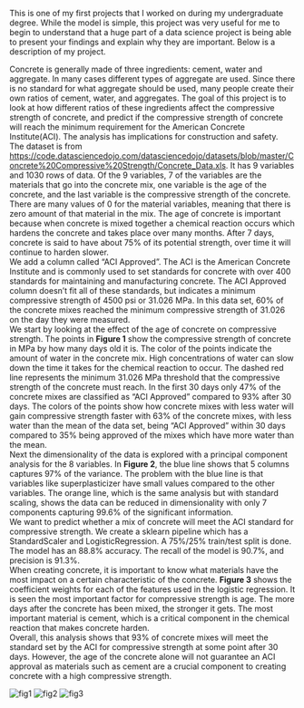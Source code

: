 This is one of my first projects that I worked on during my undergraduate degree. While the model is simple, this project was very useful for me to begin to understand that a huge part of a data science project is being able to present your findings and explain why they are important. Below is a description of my project.


Concrete is generally made of three ingredients: cement, water and aggregate. In many cases different types of aggregate are used. Since there is no standard for what aggregate should be used, many people create their own ratios of cement, water, and aggregates. The goal of this project is to look at how different ratios of these ingredients affect the compressive strength of concrete, and predict if the compressive strength of concrete will reach the minimum requirement for the American Concrete Institute(ACI). The analysis has implications for construction and safety. <br />
	The dataset is from  https://code.datasciencedojo.com/datasciencedojo/datasets/blob/master/Concrete%20Compressive%20Strength/Concrete_Data.xls. It has 9 variables and 1030 rows of data. Of the 9 variables, 7 of the variables are the materials that go into the concrete mix, one variable is the age of the concrete, and the last variable is the compressive strength of the concrete. There are many values of 0 for the material variables, meaning that there is zero amount of that material in the mix. The age of concrete is important because when concrete is mixed together a chemical reaction occurs which hardens the concrete and takes place over many months. After 7 days, concrete is said to have about 75% of its potential strength, over time it will continue to harden slower.<br />
	We add a column called “ACI Approved”. The ACI is the American Concrete Institute and is commonly used to set standards for concrete with over 400 standards for maintaining and manufacturing concrete. The ACI Approved column doesn’t fit all of these standards, but indicates a minimum compressive strength of 4500 psi or 31.026 MPa. In this data set, 60% of the concrete mixes reached the minimum compressive strength of 31.026 on the day they were measured. <br />
	We start by looking at the effect of the age of concrete on compressive strength. The points in **Figure 1** show the compressive strength of concrete in MPa by how many days old it is. The color of the points indicate the amount of water in the concrete mix. High concentrations of water can slow down the time it takes for the chemical reaction to occur. The dashed red line represents the minimum 31.026 MPa threshold that the compressive strength of the concrete must reach. In the first 30 days only 47% of the concrete mixes are classified as “ACI Approved” compared to 93% after 30 days. The colors of the points show how concrete mixes with less water will gain compressive strength faster with 63% of the concrete mixes, with less water than the mean of the data set, being “ACI Approved” within 30 days compared to 35% being approved of the mixes which have more water than the mean. <br />
	Next the dimensionality of the data is explored with a principal component analysis for the 8 variables. In **Figure 2**, the blue line shows that 5 columns captures 97% of the variance. The problem with the blue line is that variables like superplasticizer have small values compared to the other variables. The orange line, which is the same analysis but with standard scaling, shows the data can be reduced in dimensionality with only 7 components capturing 99.6% of the significant information.<br />
	We want to predict whether a mix of concrete will meet the ACI standard for compressive strength. We create a sklearn pipeline which has a StandardScaler and LogisticRegression. A 75%/25% train/test split is done. The model has an 88.8% accuracy. The recall of the model is 90.7%, and precision is 91.3%. <br />
	When creating concrete, it is important to know what materials have the most impact on a certain characteristic of the concrete. **Figure 3** shows the coefficient weights for each of the features used in the logistic regression. It is seen the most important factor for compressive strength is age. The more days after the concrete has been mixed, the stronger it gets. The most important material is cement, which is a critical component in the chemical reaction that makes concrete harden.<br />
	Overall, this analysis shows that 93% of concrete mixes will meet the standard set by the ACI for compressive strength at some point after 30 days. However, the age of the concrete alone will not guarantee an ACI approval as materials such as cement are a crucial component to creating concrete with a high compressive strength. <br />


![fig1](https://user-images.githubusercontent.com/55674235/104646132-a8516100-5675-11eb-8a30-b9522220095b.png) 
![fig2](https://user-images.githubusercontent.com/55674235/104646196-be5f2180-5675-11eb-9215-a394230a889e.png) 
![fig3](https://user-images.githubusercontent.com/55674235/104646195-bdc68b00-5675-11eb-8a68-65d3380acf7f.png)


